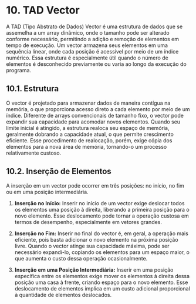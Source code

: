 # 10. TAD Vector

A TAD (Tipo Abstrato de Dados) Vector é uma estrutura de dados que se assemelha a um array dinâmico, onde o tamanho pode ser alterado conforme necessário, permitindo a adição e remoção de elementos em tempo de execução. Um vector armazena seus elementos em uma sequência linear, onde cada posição é acessível por meio de um índice numérico. Essa estrutura é especialmente útil quando o número de elementos é desconhecido previamente ou varia ao longo da execução do programa.

## 10.1. Estrutura

O vector é projetado para armazenar dados de maneira contígua na memória, o que proporciona acesso direto a cada elemento por meio de um índice. Diferente de arrays convencionais de tamanho fixo, o vector pode expandir sua capacidade para acomodar novos elementos. Quando seu limite inicial é atingido, a estrutura realoca seu espaço de memória, geralmente dobrando a capacidade atual, o que permite crescimento eficiente. Esse procedimento de realocação, porém, exige cópia dos elementos para a nova área de memória, tornando-o um processo relativamente custoso.

## 10.2. Inserção de Elementos

A inserção em um vector pode ocorrer em três posições: no início, no fim ou em uma posição intermediária.

1. **Inserção no Início:** Inserir no início de um vector exige deslocar todos os elementos uma posição à direita, liberando a primeira posição para o novo elemento. Esse deslocamento pode tornar a operação custosa em termos de desempenho, especialmente em vetores grandes.

2. **Inserção no Fim:** Inserir no final do vector é, em geral, a operação mais eficiente, pois basta adicionar o novo elemento na próxima posição livre. Quando o vector atinge sua capacidade máxima, pode ser necessário expandi-lo, copiando os elementos para um espaço maior, o que aumenta o custo dessa operação ocasionalmente.

3. **Inserção em uma Posição Intermediária:** Inserir em uma posição específica entre os elementos exige mover os elementos à direita dessa posição uma casa à frente, criando espaço para o novo elemento. Esse deslocamento de elementos implica em um custo adicional proporcional à quantidade de elementos deslocados.